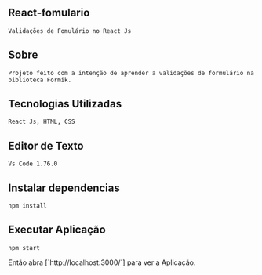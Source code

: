 ## React-fomulario
    Validações de Fomulário no React Js
## Sobre
    Projeto feito com a intenção de aprender a validações de formulário na biblioteca Formik.
## Tecnologias Utilizadas
    React Js, HTML, CSS
## Editor de Texto
    Vs Code 1.76.0
## Instalar dependencias
    npm install
## Executar Aplicação
    npm start

Então abra [`http://localhost:3000/´] para ver a Aplicação.